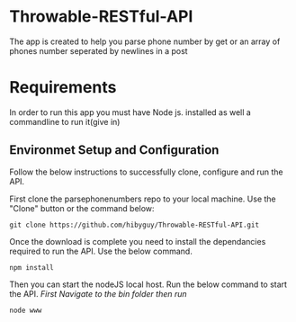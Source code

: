 # Throwable-RESTful-API
The app is created to help you parse phone number by get or an array of phones number seperated by newlines in a post
# Requirements
In order to run this app you must have Node js. installed as well a commandline to run it(give in)
## Environmet Setup and Configuration
Follow the below instructions to successfully clone, configure and run the API. 

First clone the parsephonenumbers repo to your local machine. Use the "Clone" button or the command below:

```
git clone https://github.com/hibyguy/Throwable-RESTful-API.git
```

Once the download is complete you need to install the dependancies required to run the API. Use the below command.

```
npm install
```

Then you can start the nodeJS local host. Run the below command to start the API.
*First Navigate to the bin folder then run*
```
node www
```
